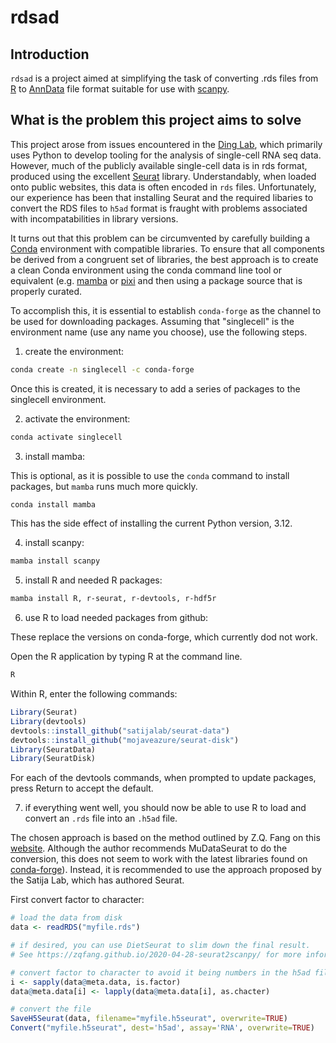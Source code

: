 # rdsad

## Introduction

`rdsad` is a project aimed at simplifying the task of converting .rds files from [R](https://www.r-project.org) to [AnnData](https://github.com/scverse/anndata) file format suitable for use with [scanpy](https://github.com/scverse/scanpy).

## What is the problem this project aims to solve

This project arose from issues encountered in the [Ding Lab](https://junding.lab.mcgill.ca), which primarily uses Python to develop tooling for the analysis of single-cell RNA seq data.  However, much of the publicly available single-cell data is in rds format, produced using the excellent [Seurat](https://satijalab.org/seurat/) library. Understandably, when loaded onto public websites, this data is often encoded in `rds` files. Unfortunately, our experience has been that installing Seurat and the required libaries to convert the RDS files to `h5ad` format is fraught with problems associated with incompatabilities in library versions.

It turns out that this problem can be circumvented by carefully building a [Conda](https://docs.conda.io/projects/conda/en/latest/index.html) environment with compatible libraries.  To ensure that all components be derived from a congruent set of libraries, the best approach is to create a clean Conda environment using the conda command line tool or equivalent (e.g. [mamba](https://github.com/mamba-org/mamba) or [pixi](https://github.com/prefix-dev/pixi) and then using a package source that is properly curated.

To accomplish this, it is essential to establish `conda-forge` as the channel to be used for downloading packages.  Assuming that "singlecell" is the environment name (use any name you choose), use the following steps.

1) create the environment:
```bash
conda create -n singlecell -c conda-forge
```
Once this is created, it is necessary to add a series of packages to the singlecell environment.

2) activate the environment:
```bash
conda activate singlecell
```
3) install mamba:

This is optional, as it is possible to use the `conda` command to install packages, but `mamba` runs much more quickly.

```bash
conda install mamba
```
This has the side effect of installing the current Python version, 3.12.

4) install scanpy:

```bash
mamba install scanpy
```
5) install R and needed R packages:

```bash
mamba install R, r-seurat, r-devtools, r-hdf5r
```
6) use R to load needed packages from github:

These replace the versions on conda-forge, which currently dod not work.

Open the R application by typing R at the command line.
```bash
R
```

Within R, enter the following commands:

```R
Library(Seurat)
Library(devtools)
devtools::install_github("satijalab/seurat-data")
devtools::install_github("mojaveazure/seurat-disk")
Library(SeuratData)
Library(SeuratDisk)
```
For each of the devtools commands, when prompted to update packages, press Return to accept the default.

7) if everything went well, you should now be able to use R to load and convert an `.rds` file into an `.h5ad` file. 

The chosen approach is based on the method outlined by Z.Q. Fang on this [website](https://zqfang.github.io/2020-04-28-seurat2scanpy/).  Although the author recommends MuDataSeurat to do the conversion, this does not seem to work with the latest libraries found on [conda-forge](https://conda-forge.org)).  Instead, it is recommended to use the approach proposed by the Satija Lab, which has authored Seurat.

First convert factor to character:
```R
# load the data from disk
data <- readRDS("myfile.rds")

# if desired, you can use DietSeurat to slim down the final result.  
# See https://zqfang.github.io/2020-04-28-seurat2scanpy/ for more information

# convert factor to character to avoid it being numbers in the h5ad file
i <- sapply(data@meta.data, is.factor)
data@meta.data[i] <- lapply(data@meta.data[i], as.chacter)

# convert the file
SaveH5Seurat(data, filename="myfile.h5seurat", overwrite=TRUE)
Convert("myfile.h5seurat", dest='h5ad', assay='RNA', overwrite=TRUE)
```
